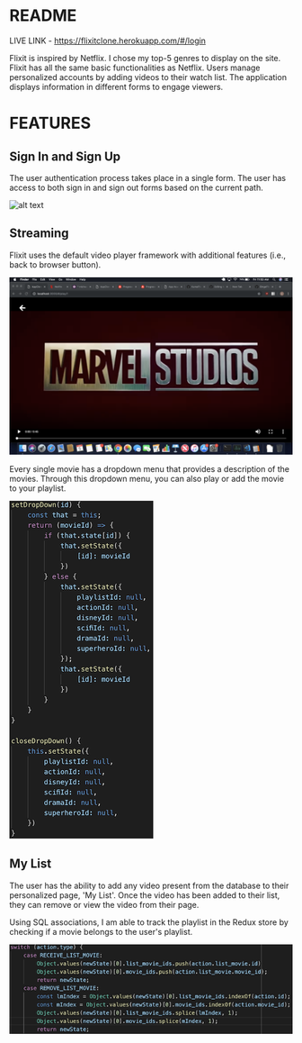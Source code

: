 # README

LIVE LINK - https://flixitclone.herokuapp.com/#/login

Flixit is inspired by Netflix. I chose my top-5 genres to display on the site. Flixit has all the same basic functionalities as Netflix. Users manage personalized accounts by adding videos to their watch list. The application displays information in different forms to engage viewers. 

# FEATURES

## Sign In and Sign Up

The user authentication process takes place in a single form. The user has access to both sign in and sign out forms based on the current path.

![alt text](https://github.com/lyttonliao/NetflixClone/blob/master/app/assets/images/Auth.png)

## Streaming

Flixit uses the default video player framework with additional features (i.e., back to browser button).

![alt text](https://github.com/lyttonliao/NetflixClone/blob/master/app/assets/images/Show.png)

Every single movie has a dropdown menu that provides a description of the movies. Through this dropdown menu, you can also play or add the movie to your playlist.

![alt text](https://github.com/lyttonliao/NetflixClone/blob/master/app/assets/images/Dropdown.png)


<!-- ## Slide Bars (Work in progress)

Each item on the slide bars are links to the video's play page. The sliding bars have an infinite scroll feature. When hovering over an item, the item expands and displays its title, genres, and year; as it expands, its sibling containers will move while maintaining its shape. There is also a drop-down button that will display an indepth description of the movie. -->

<!-- ## Search (Work in progress)

The search bar continuously detects live changes to the input field to look for matches with similar title or the specified genre. -->

## My List

The user has the ability to add any video present from the database to their personalized page, 'My List'. Once the video has been added to their list, they can remove or view the video from their page.

Using SQL associations, I am able to track the playlist in the Redux store by checking if a movie belongs to the user's playlist.

![alt text](https://github.com/lyttonliao/NetflixClone/blob/master/app/assets/images/Reducers.png)

<!-- ## Profiles (Bonus Feature)

All accounts can store up to five individual profiles. -->
